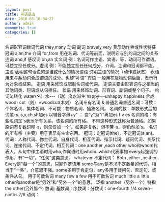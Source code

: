 ```yaml
---
layout: post
title: 英语语法
date: 2010-03-18 04:27
author: admin
comments: true
categories: []
---
```

名词形容词数词代词 they,many 动词 副词 bravely,very 表示动作牲或性状特征冠词 a,an,the 介词 for,from 用在名词、代词等前面，说明它与别的词之间的关系连词 and,if 感叹词 oh,an 实义词 例：名词可作主语、宾语、等，动词可作谓语。可独立担任成分。虚词 例：不能独立担任任何成分，介词，连词和冠词都不能。 主语 表明这句话说的是谁或什么的情况谓语 说明主语的情况（动作或状态） 表语 用来与系动词合成谓语的成分。也黎“补语” 宾语 一般用在及物动词后面，表示行为对象或结果。 定语 用来修饰或限制名词或代词。 定语主要由形容词与之相当的其他词类、短语或从句担任。 状语 用来修饰动词、形容词、副词或整个句子。 构词法转化 water(名）水---（动）浇水派生 happy---unhappy happiness 合成 wood+cut（刻）=woodcut(木刻） 名词专有名词 &amp; 普通名词普通名词：可数：个体名词、集体名词、不可数：物质名词、抽象名词。 名词的数：单数形式后加词尾-s. s,x,ch,sh加es 以辅音字母+y" ： 变“y"为"i"再加es f v es 名词的格：有些名词加's表示所有关系，该名词的所有格。 不带这种形式就称为普通格。如果原词有复数词屋-s，则仅仅加一个'。如果是复数，但不带-s，则仍然加's。 名词的所有格（主要）用于表示有生命东西。 冠词：定冠词(the)，不定冠词(a,an)。 代词：人称代词、物主代词、自身代词、相互代词、指示代词、疑问代词、关系代词、连接代词、不定代词。相互代词：one another ,each other who和whom代表人，从句中作主语时用who,作宾语时用whom. which代表事物 every起强调的作用，有“一切”，“任何”这类意思。 whatever 不定代词： Both ,either ,neither.. Every是“每一个”的意思，只能作定语用 some与any是不求不定数量的代词，相当于“一些”，介意思不强。some多用于肯定句，any多用于疑问句、否定句、或条件从句。 用于可数名词 many few a few 用不可数名词 much little a little other和another是“另外”和“另外一个”的意思。 泛指 another（另外一个）特指 the other(另外那个) 数词: 基数词：序数词：分数词：one-fourth 1/4 seven-ninths 7/9 动词：

